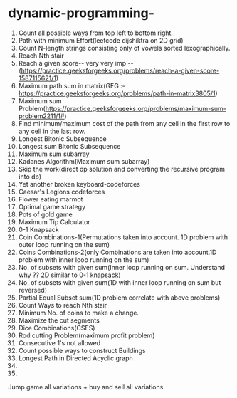 # dynamic-programming-

1) Count all possible ways from top left to bottom right.
2) Path with minimum Effort(leetcode dijshiktra on 2D grid)
3) Count N-length strings consisting only of vowels sorted lexographically.
4) Reach Nth stair
5) Reach a given score-- very very imp --(https://practice.geeksforgeeks.org/problems/reach-a-given-score-1587115621/1) 
6) Maximum path sum in matrix(GFG :- https://practice.geeksforgeeks.org/problems/path-in-matrix3805/1)
7) Maximum sum Problem(https://practice.geeksforgeeks.org/problems/maximum-sum-problem2211/1#)
8) Find minimum/maximum cost of the path from any cell in the first row to any cell in the last row.
9) Longest Bitonic Subsequence 
10) Longest sum Bitonic Subsequence 
11) Maximum sum subarray 
12) Kadanes Algorithm(Maximum sum subarray)
13) Skip the work(direct dp solution and converting the recursive program into dp) 
14) Yet another broken keyboard-codeforces
15) Caesar's Legions codeforces
16) Flower eating marmot 
17) Optimal game strategy 
18) Pots of gold game 
19) Maximum Tip Calculator 
20) 0-1 Knapsack 
21) Coin Combinations-1(Permutations taken into account. 1D problem with outer loop running on the sum)
22) Coins Combinations-2(only Combinations are taken into account.1D problem with inner loop running on the sum)
23) No. of subsets with given sum(Inner loop running on sum. Understand why ?? 2D similar to 0-1 knapsack)
24) No. of subsets with given sum(1D with inner loop running on sum but reversed)
25) Partial Equal Subset sum(1D problem correlate with above problems)
26) Count Ways to reach Nth stair
27) Minimum No. of coins to make a change.
28) Maximize the cut segments
29) Dice Combinations(CSES)
30) Rod cutting Problem(maximum profit problem)
31) Consecutive 1's not allowed 
32) Count possible ways to construct Buildings
33) Longest Path in Directed Acyclic graph
34)  
35) 

Jump game all variations + buy and sell all variations 
